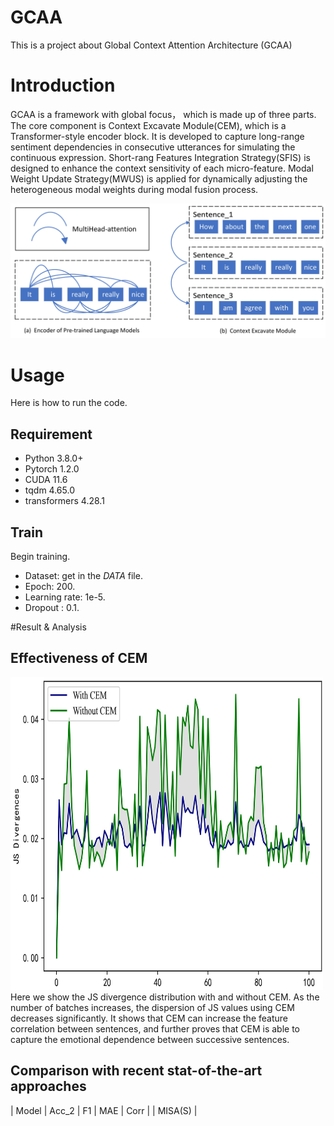 # GCAA
This is a project about Global Context Attention Architecture (GCAA)

# Introduction
GCAA is a framework with global focus， which is made up of three parts. The core component is Context Excavate Module(CEM), which is a Transformer-style encoder block. It is developed to capture long-range sentiment dependencies in consecutive utterances for simulating the continuous expression. Short-rang Features Integration Strategy(SFIS) is designed to enhance the context sensitivity of each micro-feature. Modal Weight Update Strategy(MWUS) is applied for dynamically adjusting the heterogeneous modal weights during modal fusion process.

![CEMwithPLM](/Images/CEMwithPLM.jpg)

# Usage
Here is how to run the code.

## Requirement
* Python 3.8.0+
* Pytorch 1.2.0
* CUDA 11.6
* tqdm 4.65.0
* transformers 4.28.1

## Train
Begin training.
* Dataset: get in the *DATA* file.
* Epoch: 200.
* Learning rate: 1e-5.
* Dropout : 0.1.

#Result & Analysis
## Effectiveness of CEM
<img src="/Images/JS_Divergences.jpg" width="500" height="500"/><br/>
Here we show the JS divergence distribution with and without CEM. As the number of batches increases, the dispersion of JS values using CEM decreases significantly. It shows that CEM can increase the feature correlation between sentences, and further proves that CEM is able to capture the emotional dependence between successive sentences.

## Comparison with recent stat-of-the-art approaches
| Model | Acc_2 | F1 | MAE | Corr |
| MISA(S) |
